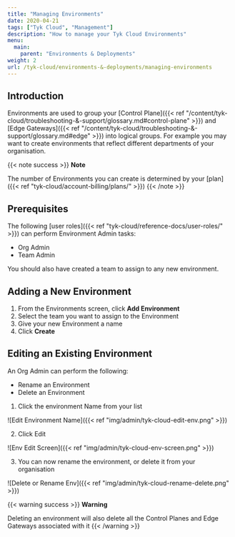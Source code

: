 ```yaml
---
title: "Managing Environments"
date: 2020-04-21
tags: ["Tyk Cloud", "Management"]
description: "How to manage your Tyk Cloud Environments"
menu:
  main:
    parent: "Environments & Deployments"
weight: 2
url: /tyk-cloud/environments-&-deployments/managing-environments
---
```


## Introduction

Environments are used to group your [Control Plane]({{< ref "/content/tyk-cloud/troubleshooting-&-support/glossary.md#control-plane" >}}) and [Edge Gateways]({{< ref "/content/tyk-cloud/troubleshooting-&-support/glossary.md#edge" >}}) into logical groups. For example you may want to create environments that reflect different departments of your organisation. 

{{< note success >}}
**Note**
  
The number of Environments you can create is determined by your [plan]({{< ref "tyk-cloud/account-billing/plans/" >}})
{{< /note >}}

## Prerequisites

The following [user roles]({{< ref "tyk-cloud/reference-docs/user-roles/" >}}) can perform Environment Admin tasks:

* Org Admin
* Team Admin

You should also have created a team to assign to any new environment.

## Adding a New Environment

1. From the Environments screen, click **Add Environment**
2. Select the team you want to assign to the Environment
3. Give your new Environment a name
4. Click **Create**


## Editing an Existing Environment

An Org Admin can perform the following:

* Rename an Environment
* Delete an Environment

1. Click the environment Name from your list

![Edit Environment Name]({{< ref "img/admin/tyk-cloud-edit-env.png" >}})

2. Click Edit

![Env Edit Screen]({{< ref "img/admin/tyk-cloud-env-screen.png" >}})

3. You can now rename the environment, or delete it from your organisation

![Delete or Rename Env]({{< ref "img/admin/tyk-cloud-rename-delete.png" >}})

{{< warning success >}}
**Warning**
  
Deleting an environment will also delete all the Control Planes and Edge Gateways associated with it
{{< /warning >}}